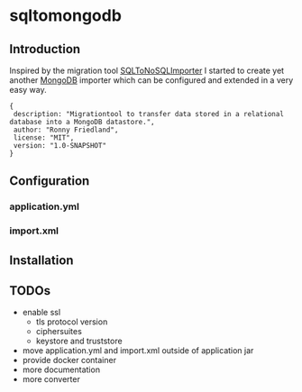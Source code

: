 # sqltomongodb

## Introduction

Inspired by the migration tool [SQLToNoSQLImporter](https://github.com/msathis/SQLToNoSQLImporter) I started to create yet another [MongoDB](https://www.mongodb.com/) importer which can be configured and extended in a very easy way.


    {
     description: "Migrationtool to transfer data stored in a relational database into a MongoDB datastore.",
     author: "Ronny Friedland",
     license: "MIT",
     version: "1.0-SNAPSHOT"
    }

## Configuration

### application.yml

### import.xml

## Installation

## TODOs

- enable ssl
  - tls protocol version
  - ciphersuites
  - keystore and truststore
- move application.yml and import.xml outside of application jar  
- provide docker container  
- more documentation  
- more converter